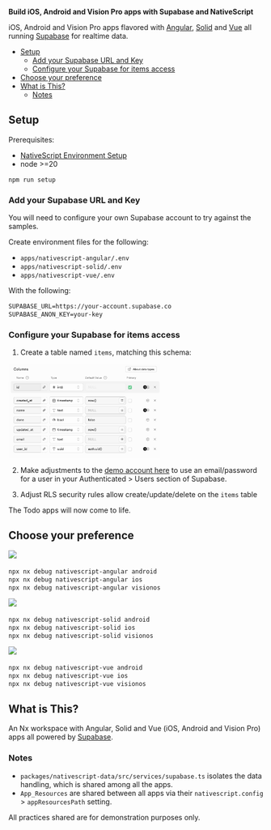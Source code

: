 **Build iOS, Android and Vision Pro apps with Supabase and NativeScript**

iOS, Android and Vision Pro apps flavored with [Angular](https://angular.dev), [Solid](https://solidjs.com) and [Vue](https://vuejs.org) all running [Supabase](https://supabase.com) for realtime data.

- [Setup](#setup)
  - [Add your Supabase URL and Key](#add-your-supabase-url-and-key)
  - [Configure your Supabase for items access](#configure-your-supabase-for-items-access)
- [Choose your preference](#choose-your-preference)
- [What is This?](#what-is-this)
  - [Notes](#notes)

## Setup

Prerequisites:
- [NativeScript Environment Setup](https://docs.nativescript.org/setup)
- node >=20

```
npm run setup
```

### Add your Supabase URL and Key

You will need to configure your own Supabase account to try against the samples.

Create environment files for the following:
- `apps/nativescript-angular/.env`
- `apps/nativescript-solid/.env`
- `apps/nativescript-vue/.env`

With the following:

```
SUPABASE_URL=https://your-account.supabase.co
SUPABASE_ANON_KEY=your-key
```

### Configure your Supabase for items access

1. Create a table named `items`, matching this schema:

<img src="items-schema.png" width="300"/>

2. Make adjustments to the [demo account here](packages/nativescript-data/src/models/supabase.model.ts#16) to use an email/password for a user in your Authenticated > Users section of Supabase.
   
3. Adjust RLS security rules allow create/update/delete on the `items` table

The Todo apps will now come to life. 

## Choose your preference

<img src="https://angular.dev/assets/images/press-kit/angular_icon_gradient.gif" width="60"/>

```
npx nx debug nativescript-angular android
npx nx debug nativescript-angular ios
npx nx debug nativescript-angular visionos
```

<img src="https://www.solidjs.com/img/logo/without-wordmark/logo.png" width="60"/>

```
npx nx debug nativescript-solid android
npx nx debug nativescript-solid ios
npx nx debug nativescript-solid visionos
```

<img src="https://upload.wikimedia.org/wikipedia/commons/thumb/9/95/Vue.js_Logo_2.svg/1024px-Vue.js_Logo_2.svg.png?20170919082558" width="60"/>

```
npx nx debug nativescript-vue android
npx nx debug nativescript-vue ios
npx nx debug nativescript-vue visionos
```

## What is This?

An Nx workspace with Angular, Solid and Vue (iOS, Android and Vision Pro) apps all powered by [Supabase](https://supabase.com/).

### Notes

- `packages/nativescript-data/src/services/supabase.ts` isolates the data handling, which is shared among all the apps.
- `App_Resources` are shared between all apps via their `nativescript.config` > `appResourcesPath` setting.

All practices shared are for demonstration purposes only.

